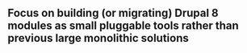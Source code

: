 ## Focus on building (or migrating) Drupal 8 modules as small pluggable tools rather than previous large monolithic solutions